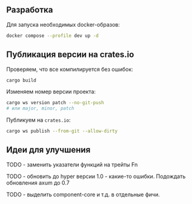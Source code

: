 ## Разработка

Для запуска необходимых docker-образов:

```bash
docker compose --profile dev up -d
```

## Публикация версии на crates.io

Проверяем, что все компилируется без ошибок:

```bash
cargo build
```

Изменяем номер версии проекта:

```bash
cargo ws version patch --no-git-push
# или major, minor, patch
```

Публикуем на `crates.io`:

```bash
cargo ws publish --from-git --allow-dirty
```

## Идеи для улучшения

TODO - заменить указатели функций на трейты Fn

TODO - обновить до hyper версии 1.0 - какие-то ошибки. Подождать обновления axum до 0.7

TODO - выделить component-core и т.д. в отдельные фичи.
